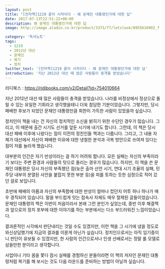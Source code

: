 ```yaml
---
layout: post
title: "[전자책]1219 끝이 시작이다 - 왜 문재인 대통령인가에 대한 답"
date: 2017-07-13T22:51:22+00:00  
description: 왜 문재인 대통령인가에 대한 답
image: http://image.aladin.co.kr/product/3373/77/letslook/8955616902_f.jpg  

category: '독서노트'  
tags: 
  - 1219
  - 2012년 대선
  - 문재인
  - 복기
  - 정치
twitter_text: '[전자책]1219 끝이 시작이다 - 왜 문재인 대통령인가에 대한 답'
introduction: '지난 2012년 대선 때 많은 사람들이 충격을 받았습니다'
---
```


리디북스 : <https://ridibooks.com/v2/Detail?id=754010664>

지난 2012년 대선 때 많은 사람들이 충격을 받았습니다. 나라를 비정상에서 정상으로 돌릴 수 있는 유일한 기회라고 생각했을테니 더욱 참담한 기분이었습니다. 그렇지만, 당시 패배한 후보가 되었던 문재인 대통령만큼 회한이 가득한 사람이 있었을까 싶습니다.

정치인이 책을 내는 건 자신의 정치적인 소신을 밝히기 위한 수단인 경우가 많습니다. 그리고, 이 때문에 출간 시기도 선거를 앞둔 시기에 내기도 합니다. 그런데, 이 책은 당시 대선 패배 이후에 나왔다는 점이 이전의 정친인들 책과는 다릅니다. 그리고, 그 내용 자체가 대선에서 자신이 패배한 이유에 대한 냉철한 분석과 극복 방안으로 쓰여져 있다는 점이 저를 놀라게 했습니다.

대부분의 인간은 자기 반성이라는 걸 하기 어려워 합니다. 모든 실패는 자신의 부족이라기 보다는 주변 환경과 사람들의 탓으로 돌리는 경우가 많습니다. 하지만, 이 책을 쓴 문재인 대통령은 당시 자신의 부족했던 점(늦은 출마 선언 시기, 연대 시기 조율의 실패, 민주당 내부의 분열된 사안을 붙잡지 못한 부분 등)을 피를 토하는 듯한 심정으로 적어 갔던 걸로 보입니다. 

초반에 패배의 아픔과 자신의 부족함에 대한 반성이 얼마나 컸던지 어투 하나 하나가 매우 경직되어 있습니다. 말을 부드럽게 잇는 접속사 자체도 매우 절제된 글들이었습니다. 문재인 대통령의 책은 이번이 처음이라서 본래 그런 분인가 싶었는데, 중반 이후 해결책과 앞으로의 정치 포부에 대한 이야기를 하는 부분에서는 다소 부드러워진 느낌이었습니다.

결과론적인 시각에서 판단내리는 것일 수도 있겠지만, 이런 책을 그 시기에 냈을 정도로 와신상담했기에 지금의 결과를 이룬게 아닌가 싶습니다. 정치인으로서는 아직 임기중이니 판단이 유보될 수 있겠지만, 한 사람의 인간으로서나 인생 선배로서는 정말 롤 모델로 삼을만한 분이라고 생각합니다.

사업이나 기타 꿈을 쫓다 잠시 실패를 경험하신 분들이라면 이 책의 저자인 문재인 대통령처럼 복기를 해 보시는 것도 다음 라운드를 준비하는 방법이 아닐까 싶습니다.